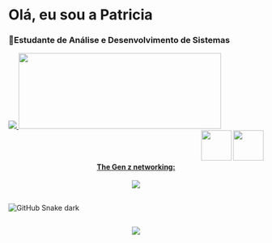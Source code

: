 # Olá, eu sou a Patricia 
<h3>📘Estudante de Análise e Desenvolvimento de Sistemas</h3>
<div>
  <a href="https://github.com/PatriciaDamasceno883/Patricia-Damasceno-Geraldo/edit/main/README.md">
  <img leight="180cm" widht="1500" src="https://github-readme-stats.vercel.app/api?username=PatriciaDamasceno883&show_icons=true&theme=transparent&include_all_commits=true&count_private-true"/>
<img leight="180cm" width="400" height="150"  src="https://github-readme-stats.vercel.app/api/top-langs/?username=PatriciaDamasceno883&layout=compact&langs_count=16&theme=transparent"><br>
    <img width="60" align="right" src="https://cdn.jsdelivr.net/gh/devicons/devicon/icons/java/java-plain.svg" />
    <img  width="60" align="right" src="https://cdn.jsdelivr.net/gh/devicons/devicon/icons/css3/css3-original-wordmark.svg" />
    </div><br>
  <br>

##
<h4 align="center">The Gen z networking:</h4>

  <div align="center"> 
 <a href="mailto:patricia_dg99@outlook.com? subject=subject text" target="_blank"> <img src="https://img.shields.io/badge/Microsoft_Outlook-0078D4?style=for-the-badge&logo=microsoft-outlook&logoColor=white" target="_blank"></a>
  </div>
    
  ##
  ![GitHub Snake dark](github-snake-dark.svg#gh-dark-mode-only)

  ##
  <div align="center">
<img src="https://github.com/PatriciaDamasceno883/Patricia-Damasceno-Geraldo/blob/fa2aaa3dede6469b788af49131e3fe093867fc02/nqGyiz.gif"></a>                           
 </div>              
                           

  
